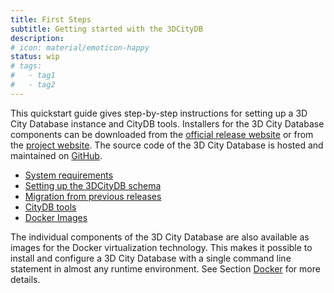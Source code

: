 ```yaml
---
title: First Steps
subtitle: Getting started with the 3DCityDB
description:
# icon: material/emoticon-happy
status: wip
# tags:
#   - tag1
#   - tag2
---
```


This quickstart guide gives step-by-step instructions for setting up a 3D City Database instance and CityDB tools. Installers for the 3D City Database components can be downloaded from the [official release website](https://github.com/3dcitydb/3dcitydb-suite/releases) or from the [project website](https://www.3dcitydb.org/3dcitydb/downloads/).  The source code of the 3D City Database is hosted and maintained on [GitHub](https://github.com/3dcitydb).

- [System requirements](requirements.md)
- [Setting up the 3DCityDB schema](setup.md)
- [Migration from previous releases](3dcitydb.md)
- [CityDB tools](citydb-tool.md)
- [Docker Images](docker.md)

The individual components of the 3D City Database are also available as images for the Docker virtualization technology. This makes it possible to install and configure a 3D City Database with a single command line statement in almost any runtime environment. See Section [Docker](docker.md) for more details.
